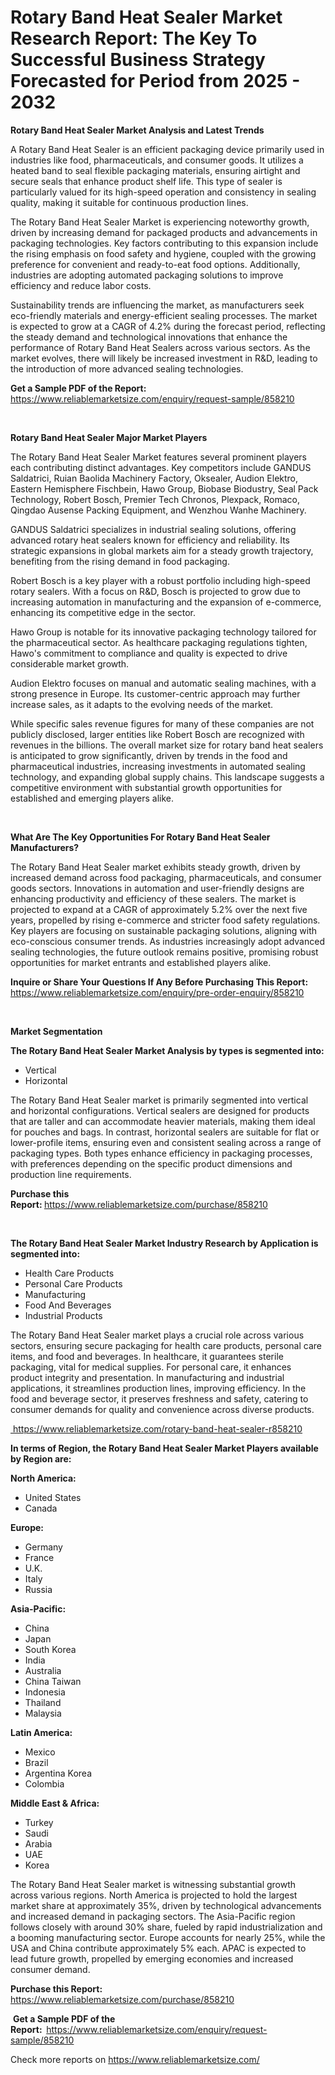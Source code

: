 <p><h1>Rotary Band Heat Sealer Market Research Report: The Key To Successful Business Strategy Forecasted for Period from 2025 - 2032</h1></p><p><strong>Rotary Band Heat Sealer Market Analysis and Latest Trends</strong></p>
<p><p>A Rotary Band Heat Sealer is an efficient packaging device primarily used in industries like food, pharmaceuticals, and consumer goods. It utilizes a heated band to seal flexible packaging materials, ensuring airtight and secure seals that enhance product shelf life. This type of sealer is particularly valued for its high-speed operation and consistency in sealing quality, making it suitable for continuous production lines.</p><p>The Rotary Band Heat Sealer Market is experiencing noteworthy growth, driven by increasing demand for packaged products and advancements in packaging technologies. Key factors contributing to this expansion include the rising emphasis on food safety and hygiene, coupled with the growing preference for convenient and ready-to-eat food options. Additionally, industries are adopting automated packaging solutions to improve efficiency and reduce labor costs.</p><p>Sustainability trends are influencing the market, as manufacturers seek eco-friendly materials and energy-efficient sealing processes. The market is expected to grow at a CAGR of 4.2% during the forecast period, reflecting the steady demand and technological innovations that enhance the performance of Rotary Band Heat Sealers across various sectors. As the market evolves, there will likely be increased investment in R&D, leading to the introduction of more advanced sealing technologies.</p></p>
<p><strong>Get a Sample PDF of the Report:&nbsp;</strong> <a href="https://www.reliablemarketsize.com/enquiry/request-sample/858210?utm_campaign=3324&utm_medium=2&utm_source=Github&utm_content=ia&utm_term=08042025&utm_id=rotary-band-heat-sealer">https://www.reliablemarketsize.com/enquiry/request-sample/858210</a></p>
<p>&nbsp;</p>
<p><strong>Rotary Band Heat Sealer Major Market Players</strong></p>
<p><p>The Rotary Band Heat Sealer Market features several prominent players each contributing distinct advantages. Key competitors include GANDUS Saldatrici, Ruian Baolida Machinery Factory, Oksealer, Audion Elektro, Eastern Hemisphere Fischbein, Hawo Group, Biobase Biodustry, Seal Pack Technology, Robert Bosch, Premier Tech Chronos, Plexpack, Romaco, Qingdao Ausense Packing Equipment, and Wenzhou Wanhe Machinery.</p><p>GANDUS Saldatrici specializes in industrial sealing solutions, offering advanced rotary heat sealers known for efficiency and reliability. Its strategic expansions in global markets aim for a steady growth trajectory, benefiting from the rising demand in food packaging.</p><p>Robert Bosch is a key player with a robust portfolio including high-speed rotary sealers. With a focus on R&D, Bosch is projected to grow due to increasing automation in manufacturing and the expansion of e-commerce, enhancing its competitive edge in the sector.</p><p>Hawo Group is notable for its innovative packaging technology tailored for the pharmaceutical sector. As healthcare packaging regulations tighten, Hawo's commitment to compliance and quality is expected to drive considerable market growth.</p><p>Audion Elektro focuses on manual and automatic sealing machines, with a strong presence in Europe. Its customer-centric approach may further increase sales, as it adapts to the evolving needs of the market.</p><p>While specific sales revenue figures for many of these companies are not publicly disclosed, larger entities like Robert Bosch are recognized with revenues in the billions. The overall market size for rotary band heat sealers is anticipated to grow significantly, driven by trends in the food and pharmaceutical industries, increasing investments in automated sealing technology, and expanding global supply chains. This landscape suggests a competitive environment with substantial growth opportunities for established and emerging players alike.</p></p>
<p>&nbsp;</p>
<p><strong>What Are The Key Opportunities For Rotary Band Heat Sealer Manufacturers?</strong></p>
<p><p>The Rotary Band Heat Sealer market exhibits steady growth, driven by increased demand across food packaging, pharmaceuticals, and consumer goods sectors. Innovations in automation and user-friendly designs are enhancing productivity and efficiency of these sealers. The market is projected to expand at a CAGR of approximately 5.2% over the next five years, propelled by rising e-commerce and stricter food safety regulations. Key players are focusing on sustainable packaging solutions, aligning with eco-conscious consumer trends. As industries increasingly adopt advanced sealing technologies, the future outlook remains positive, promising robust opportunities for market entrants and established players alike.</p></p>
<p><strong>Inquire or Share Your Questions If Any Before Purchasing This Report:</strong> <a href="https://www.reliablemarketsize.com/enquiry/pre-order-enquiry/858210?utm_campaign=3324&utm_medium=2&utm_source=Github&utm_content=ia&utm_term=08042025&utm_id=rotary-band-heat-sealer">https://www.reliablemarketsize.com/enquiry/pre-order-enquiry/858210</a></p>
<p>&nbsp;</p>
<p><strong>Market Segmentation</strong></p>
<p><strong>The Rotary Band Heat Sealer Market Analysis by types is segmented into:</strong></p>
<p><ul><li>Vertical</li><li>Horizontal</li></ul></p>
<p><p>The Rotary Band Heat Sealer market is primarily segmented into vertical and horizontal configurations. Vertical sealers are designed for products that are taller and can accommodate heavier materials, making them ideal for pouches and bags. In contrast, horizontal sealers are suitable for flat or lower-profile items, ensuring even and consistent sealing across a range of packaging types. Both types enhance efficiency in packaging processes, with preferences depending on the specific product dimensions and production line requirements.</p></p>
<p><strong>Purchase this Report:&nbsp;</strong><a href="https://www.reliablemarketsize.com/purchase/858210?utm_campaign=3324&utm_medium=2&utm_source=Github&utm_content=ia&utm_term=08042025&utm_id=rotary-band-heat-sealer">https://www.reliablemarketsize.com/purchase/858210</a></p>
<p>&nbsp;</p>
<p><strong>The Rotary Band Heat Sealer Market Industry Research by Application is segmented into:</strong></p>
<p><ul><li>Health Care Products</li><li>Personal Care Products</li><li>Manufacturing</li><li>Food And Beverages</li><li>Industrial Products</li></ul></p>
<p><p>The Rotary Band Heat Sealer market plays a crucial role across various sectors, ensuring secure packaging for health care products, personal care items, and food and beverages. In healthcare, it guarantees sterile packaging, vital for medical supplies. For personal care, it enhances product integrity and presentation. In manufacturing and industrial applications, it streamlines production lines, improving efficiency. In the food and beverage sector, it preserves freshness and safety, catering to consumer demands for quality and convenience across diverse products.</p></p>
<p><a href="https://www.reliablemarketsize.com/rotary-band-heat-sealer-r858210?utm_campaign=3324&utm_medium=2&utm_source=Github&utm_content=ia&utm_term=08042025&utm_id=rotary-band-heat-sealer">&nbsp;https://www.reliablemarketsize.com/rotary-band-heat-sealer-r858210</a></p>
<p><strong>In terms of Region, the Rotary Band Heat Sealer Market Players available by Region are:</strong></p>
<p>
    <p> <strong> North America: </strong>
        <ul>
            <li>United States</li>
            <li>Canada</li>
        </ul>
        </p> 
    <p> <strong> Europe: </strong>
        <ul>
            <li>Germany</li>
            <li>France</li>
            <li>U.K.</li>
            <li>Italy</li>
            <li>Russia</li>
        </ul>
        </p> 
    <p> <strong> Asia-Pacific: </strong>
        <ul>
            <li>China</li>
            <li>Japan</li>
            <li>South Korea</li>
            <li>India</li>
            <li>Australia</li>
            <li>China Taiwan</li>
            <li>Indonesia</li>
            <li>Thailand</li>
            <li>Malaysia</li>
        </ul>
        </p> 
    <p> <strong> Latin America: </strong>
        <ul>
            <li>Mexico</li>
            <li>Brazil</li>
            <li>Argentina Korea</li>
            <li>Colombia</li>
        </ul>
        </p> 
    <p> <strong> Middle East & Africa: </strong>
        <ul>
            <li>Turkey</li>
            <li>Saudi</li>
            <li>Arabia</li>
            <li>UAE</li>
            <li>Korea</li>
        </ul>
    </p>
    </p>
<p><p>The Rotary Band Heat Sealer market is witnessing substantial growth across various regions. North America is projected to hold the largest market share at approximately 35%, driven by technological advancements and increased demand in packaging sectors. The Asia-Pacific region follows closely with around 30% share, fueled by rapid industrialization and a booming manufacturing sector. Europe accounts for nearly 25%, while the USA and China contribute approximately 5% each. APAC is expected to lead future growth, propelled by emerging economies and increased consumer demand.</p></p>
<p><strong>Purchase this Report: </strong><a href="https://www.reliablemarketsize.com/purchase/858210?utm_campaign=3324&utm_medium=2&utm_source=Github&utm_content=ia&utm_term=08042025&utm_id=rotary-band-heat-sealer">https://www.reliablemarketsize.com/purchase/858210</a></p>
<p>&nbsp;<strong>Get a Sample PDF of the Report:&nbsp;&nbsp;</strong><a href="https://www.reliablemarketsize.com/enquiry/request-sample/858210?utm_campaign=3324&utm_medium=2&utm_source=Github&utm_content=ia&utm_term=08042025&utm_id=rotary-band-heat-sealer">https://www.reliablemarketsize.com/enquiry/request-sample/858210</a></p>
<p><strong></strong></p>
<p>Check more reports on <a href="https://www.reliablemarketsize.com/?utm_campaign=3324&utm_medium=2&utm_source=Github&utm_content=ia&utm_term=08042025&utm_id=rotary-band-heat-sealer">https://www.reliablemarketsize.com/</a></p>